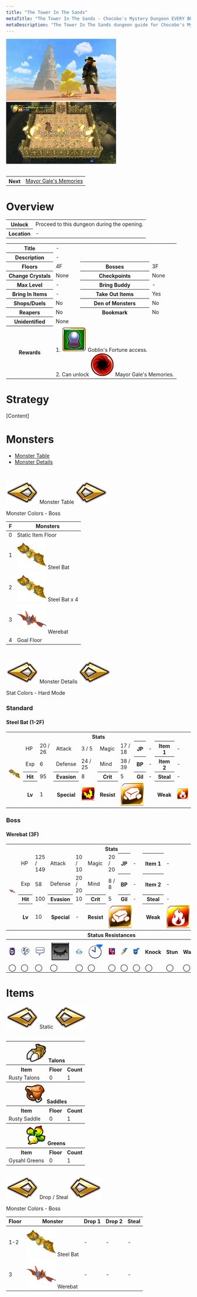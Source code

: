 ```yaml
---
title: "The Tower In The Sands"
metaTitle: "The Tower In The Sands - Chocobo's Mystery Dungeon EVERY BUDDY! Wiki"
metaDescription: "The Tower In The Sands dungeon guide for Chocobo's Mystery Dungeon EVERY BUDDY!"
---
```


<div class="pageTopImage dungeonPageTopImage2">
  <img src="../images/areas/tower_1.jpg"/><img src="../images/areas/tower_2.jpg"/>
</div>

<br/>

<table class="dungeonNext">
  <tr>
    <th>Next</th>
    <td><a href="/chocobo-3/story-dungeons/mayor-gale's-memories">Mayor Gale's Memories</a></td>
  </tr>
</table>

# Overview

<table class="dungeonOverview">
  <tr>
    <th>Unlock</th>
    <td class="highlightYellow">Proceed to this dungeon during the opening.</td>
  </tr>
  <tr>
    <th>Location</th>
    <td class="highlightYellow">-</td>
  </tr>
</table>

<table class="dungeonTable">
  <tr>
    <th>Title</th>
    <td colspan="3">-</td>
  </tr>
  <tr>
    <th>Description</th>
    <td colspan="3">-</td>
  </tr>
  <tr>
    <th>Floors</th>
    <td>4F</td>
    <th>Bosses</th>
    <td>3F</td>
  </tr>
  <tr>
    <th>Change Crystals</th>
    <td>None</td>
    <th>Checkpoints</th>
    <td>None</td>
  </tr>
  <tr>
    <th>Max Level</th>
    <td>-</td>
    <th>Bring Buddy</th>
    <td>-</td>
  </tr>
  <tr>
    <th>Bring In Items</th>
    <td>-</td>
    <th>Take Out Items</th>
    <td>Yes</td>
  </tr>
  <tr>
    <th>Shops/Duels</th>
    <td>No</td>
    <th>Den of Monsters</th>
    <td>No</td>
  </tr>
  <tr>
    <th>Reapers</th>
    <td>No</td>
    <th>Bookmark</th>
    <td>No</td>
  </tr>
  <tr>
    <th>Unidentified</th>
    <td colspan="3">None</td>
  </tr>
  <tr>
    <th>Rewards</th>
    <td colspan="3">1. <img src="../images/icon/icon_map_111.png"/> Goblin's Fortune access.<br/>2. Can unlock <img src="../images/other/swirl_story.png"/> Mayor Gale's Memories.</td>
  </tr>
</table>

# Strategy

[Content]

# Monsters

<ul><li><a href="#monster-table">Monster Table</a></li><li><a href="#monster-details">Monster Details</a></li></ul>

<br/>

<span id="monster-table" class="heading2"><img src="../images/other/arrow_left.png"/> Monster Table <img src="../images/other/arrow_right.png"/></span>

Monster Colors - <span class="boss">Boss</span>

<table class="monsterTable">
  <thead>
    <tr>
      <th>F</th>
      <th colspan="0">Monsters</th>
    </tr>
  </thead>
  <tbody>
    <tr class="highlightYellow">
      <td class="centeredText">0</td>
      <td class="centeredText">Static Item Floor</td>
    </tr>
    <tr>
      <td class="centeredText">1</td>
      <td><img src="../images/chars/steel_bat.png"/> Steel Bat</td>
    </tr>
    <tr>
      <td class="centeredText">2</td>
      <td><img src="../images/chars/steel_bat.png"/> Steel Bat x 4</td>
    </tr>
    <tr>
      <td class="centeredText">3</td>
      <td><img src="../images/chars/werebat.png"/> <span class="boss">Werebat</span></td>
    </tr>
    <tr class="highlightYellow">
      <td class="centeredText">4</td>
      <td class="centeredText">Goal Floor</td>
    </tr>
  </tbody>
</table>

<br/>

<span id="monster-details" class="heading2"><img src="../images/other/arrow_left.png"/> Monster Details <img src="../images/other/arrow_right.png"/></span>

Stat Colors - <span class="hard">Hard Mode</span>

### Standard

#### Steel Bat (1-2F)

<table class="buddyOverview">
  <tr class="noPad">
    <th colspan="11" class="highlightGreen">Stats</th>
  </tr>
  <tr>
    <td rowspan="4"><img src="../images/chars/steel_bat.png"/></td>
    <td class="hp">HP</td>
    <td>20 <span class="hard">/ 26</span></td>
    <td class="atk">Attack</td>
    <td>3 <span class="hard">/ 5</span></td>
    <td class="mag">Magic</td>
    <td>17 <span class="hard">/ 18</span></td>
    <th>JP</th>
    <td>-</td>
    <th>Item 1</th>
    <td class="leftText">-</td>
  </tr>
  <tr>
    <td class="sp">Exp</td>
    <td>6</td>
    <td class="def">Defense</td>
    <td>24 <span class="hard">/ 25</span></td>
    <td class="mnd">Mind</td>
    <td>38 <span class="hard">/ 39</span></td>
    <th>BP</th>
    <td>-</td>
    <th>Item 2</th>
    <td class="leftText">-</td>
  </tr>
  <tr>
    <th>Hit</th>
    <td>95</td>
    <th>Evasion</th>
    <td>8</td>
    <th>Crit</th>
    <td>5</td>
    <th>Gil</th>
    <td>-</td>
    <th>Steal</th>
    <td class="leftText">-</td>
  </tr>
  <tr>
    <th>Lv</th>
    <td>1</td>
    <th>Special</th>
    <td><img src="../images/icon/float.png"/></td>
    <th>Resist</th>
    <td colspan="3"><img src="../images/icon/earth.png"/></td>
    <th>Weak</th>
    <td><img src="../images/icon/fire.png"/></td>
  </tr>
</table>

### Boss

#### Werebat (3F)

<table class="buddyOverview">
  <tr class="noPad">
    <th colspan="14" class="highlightBoss">Stats</th>
  </tr>
  <tr>
    <td rowspan="4"><img src="../images/chars/werebat.png"/></td>
    <td class="hp">HP</td>
    <td>125 <span class="hard">/ 149</span></td>
    <td class="atk">Attack</td>
    <td>10 <span class="hard">/ 10</span></td>
    <td class="mag">Magic</td>
    <td>20 <span class="hard">/ 20</span></td>
    <th>JP</th>
    <td>-</td>
    <th>Item 1</th>
    <td colspan="5" class="leftText">-</td>
  </tr>
  <tr>
    <td class="sp">Exp</td>
    <td>58</td>
    <td class="def">Defense</td>
    <td>20 <span class="hard">/ 20</span></td>
    <td class="mnd">Mind</td>
    <td>8 <span class="hard">/ 8</span></td>
    <th>BP</th>
    <td>-</td>
    <th>Item 2</th>
    <td colspan="5" class="leftText">-</td>
  </tr>
  <tr>
    <th>Hit</th>
    <td>100</td>
    <th>Evasion</th>
    <td>10</td>
    <th>Crit</th>
    <td>5</td>
    <th>Gil</th>
    <td>-</td>
    <th>Steal</th>
    <td colspan="5" class="leftText">-</td>
  </tr>
  <tr>
    <th>Lv</th>
    <td>10</td>
    <th>Special</th>
    <td>-</td>
    <th>Resist</th>
    <td colspan="3"><img src="../images/icon/earth.png"/></td>
    <th>Weak</th>
    <td colspan="5"><img src="../images/icon/fire.png"/></td>
  </tr>
  <tr>
    <th colspan="14" class="statusResists">Status Resistances</th>
  </tr>
  <tr>
    <th><img src="../images/status/poison.png"/></th>
    <th><img src="../images/status/sleep.png"/></th>
    <th><img src="../images/status/silence.png"/></th>
    <th><img src="../images/status/blind.png"/></th>
    <th><img src="../images/status/confuse.png"/></th>
    <th><img src="../images/status/slow.png"/></th>
    <th><img src="../images/status/immobilize.png"/></th>
    <th><img src="../images/status/power_break.png"/></th>
    <th><img src="../images/status/armor_break.png"/></th>
    <th>Knock</th>
    <th>Stun</th>
    <th>Warp</th>
    <th>Ratio</th>
  </tr>
  <tr>
    <td>◯</td>
    <td>◯</td>
    <td>◯</td>
    <td>◯</td>
    <td>◯</td>
    <td>◯</td>
    <td>◯</td>
    <td>◯</td>
    <td>◯</td>
    <td>◯</td>
    <td>◯</td>
    <td>◯</td>
    <td>◯</td>
  </tr>
</table>

# Items

<div><span id="static" class="heading2"><img src="../images/other/arrow_left.png"/> Static <img src="../images/other/arrow_right.png"/></span></div>

<br/>

<table class="dungeonItemTable">
  <tr>
    <th colspan="3" class="highlightPurple"><img src="../images/icon/talon.png"/> Talons</th>
  </tr>
  <tr>
    <th>Item</th>
    <th>Floor</th>
    <th>Count</th>
  </tr>
  <tr>
    <td>Rusty Talons</td>
    <td>0</td>
    <td>1</td>
  </tr>
  <tr>
    <th colspan="3" class="highlightPurple"><img src="../images/icon/saddle.png"/> Saddles</th>
  </tr>
  <tr>
    <th>Item</th>
    <th>Floor</th>
    <th>Count</th>
  </tr>
  <tr>
    <td>Rusty Saddle</td>
    <td>0</td>
    <td>1</td>
  </tr>
  <tr>
    <th colspan="3" class="highlightPurple"><img src="../images/icon/greens.png"/> Greens</th>
  </tr>
  <tr>
    <th>Item</th>
    <th>Floor</th>
    <th>Count</th>
  </tr>
  <tr>
    <td>Gysahl Greens</td>
    <td>0</td>
    <td>1</td>
  </tr>
</table>

<br/>

<div><span id="drop-/-steal" class="heading2"><img src="../images/other/arrow_left.png"/> Drop / Steal <img src="../images/other/arrow_right.png"/></span></div>

Monster Colors - <span class="boss">Boss</span>

<table class="dungeonDropTable">
  <thead>
    <tr>
      <th>Floor</th>
      <th>Monster</th>
      <th>Drop 1</th>
      <th>Drop 2</th>
      <th>Steal</th>
    </tr>
  </thead>
  <tbody>
    <tr>
      <td>1-2</td>
      <td><img src="../images/chars/steel_bat.png"/> Steel Bat</td>
      <td>-</td>
      <td>-</td>
      <td>-</td>
    </tr>
    <tr>
      <td>3</td>
      <td><img src="../images/chars/werebat.png"/> <span class="boss">Werebat</span></td>
      <td>-</td>
      <td>-</td>
      <td>-</td>
    </tr>
  </tbody>
</table>
